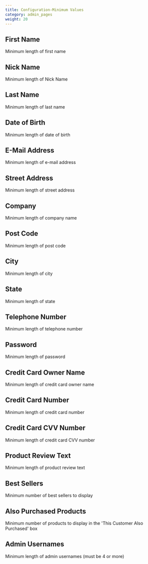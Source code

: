 ```yaml
---
title: Configuration-Minimum Values
category: admin_pages
weight: 20 
---
```


<h2 id="first_name">First Name</h2>

<div class='indent'>Minimum length of first name</div>


<h2 id="nick_name">Nick Name</h2>

<div class='indent'>Minimum length of Nick Name</div>


<h2 id="last_name">Last Name</h2>

<div class='indent'>Minimum length of last name</div>


<h2 id="date_of_birth">Date of Birth</h2>

<div class='indent'>Minimum length of date of birth</div>


<h2 id="email_address">E-Mail Address</h2>

<div class='indent'>Minimum length of e-mail address</div>


<h2 id="street_address">Street Address</h2>

<div class='indent'>Minimum length of street address</div>


<h2 id="company">Company</h2>

<div class='indent'>Minimum length of company name</div>


<h2 id="post_code">Post Code</h2>

<div class='indent'>Minimum length of post code</div>


<h2 id="city">City</h2>

<div class='indent'>Minimum length of city</div>


<h2 id="state">State</h2>

<div class='indent'>Minimum length of state</div>


<h2 id="telephone_number">Telephone Number</h2>

<div class='indent'>Minimum length of telephone number</div>


<h2 id="password">Password</h2>

<div class='indent'>Minimum length of password</div>


<h2 id="credit_card_owner_name">Credit Card Owner Name</h2>

<div class='indent'>Minimum length of credit card owner name</div>


<h2 id="credit_card_number">Credit Card Number</h2>

<div class='indent'>Minimum length of credit card number</div>


<h2 id="credit_card_cvv_number">Credit Card CVV Number</h2>

<div class='indent'>Minimum length of credit card CVV number</div>


<h2 id="product_review_text">Product Review Text</h2>

<div class='indent'>Minimum length of product review text</div>


<h2 id="best_sellers">Best Sellers</h2>

<div class='indent'>Minimum number of best sellers to display</div>


<h2 id="also_purchased_products">Also Purchased Products</h2>

<div class='indent'>Minimum number of products to display in the 'This Customer Also Purchased' box</div>


<h2 id="admin_usernames">Admin Usernames</h2>

<div class='indent'>Minimum length of admin usernames (must be 4 or more)</div>


